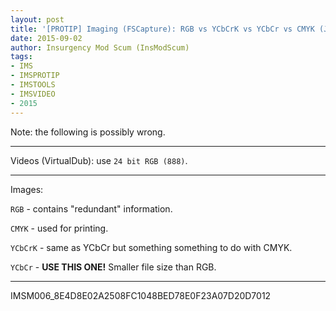 ```yaml
---
layout: post
title: '[PROTIP] Imaging (FSCapture): RGB vs YCbCrK vs YCbCr vs CMYK (JPEG)(PNG)'
date: 2015-09-02
author: Insurgency Mod Scum (InsModScum)
tags:
- IMS
- IMSPROTIP
- IMSTOOLS
- IMSVIDEO
- 2015
---
```


Note: the following is possibly wrong.

---

Videos (VirtualDub): use `24 bit RGB (888)`.

---

Images:

`RGB` - contains "redundant" information.

`CMYK` - used for printing.

`YCbCrK` - same as YCbCr but something something to do with CMYK.

`YCbCr` - **USE THIS ONE!** Smaller file size than RGB.

---

IMSM006_8E4D8E02A2508FC1048BED78E0F23A07D20D7012